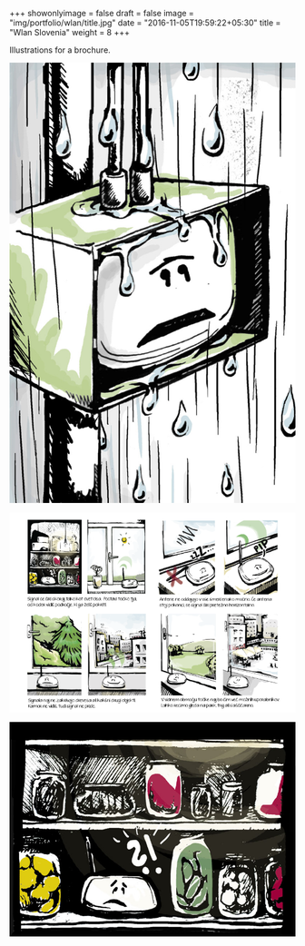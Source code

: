 +++
showonlyimage = false
draft = false
image = "img/portfolio/wlan/title.jpg"
date = "2016-11-05T19:59:22+05:30"
title = "Wlan Slovenia"
weight = 8
+++

Illustrations for a brochure.
<!--more-->

![First page](/img/portfolio/wlan/title.jpg)

![Just illustration](/img/portfolio/wlan/zgibanka2a.png)

![Just illustration](/img/portfolio/wlan/wlanko2_800_600.jpg)